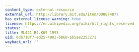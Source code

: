 ```yaml
---
content_type: external-resource
external_url: http://library.mit.edu/item/000874877
has_external_license_warning: true
license: https://en.wikipedia.org/wiki/All_rights_reserved
status: ''
title: ML421.B4.K69 1995
uid: 0db710f7-ed25-4903-b860-6b5ae2253271
wayback_url: ''
---
```

